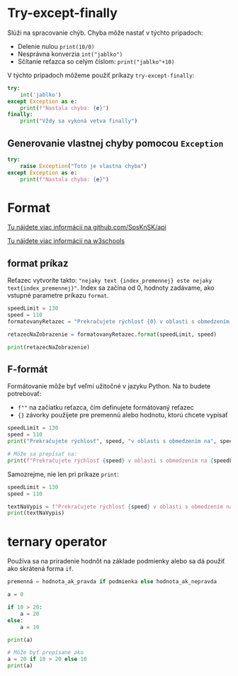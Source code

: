 # Try-except-finally
Slúži na spracovanie chýb. Chyba môže nastať v týchto prípadoch:
- Delenie nulou `print(10/0)`
- Nesprávna konverzia `int("jablko")`
- Sčítanie reťazca so celým číslom: `print("jablko"+10)`

V týchto prípadoch môžeme použiť príkazy `try-except-finally`:
```py
try:
    int('jablko')
except Exception as e:
    print(f"Nastala chyba: {e}")
finally:
    print("Vždy sa vykoná vetva finally")
```
## Generovanie vlastnej chyby pomocou `Exception` 
```py
try:
    raise Exception("Toto je vlastna chyba")
except Exception as e:
    print(f"Nastala chyba: {e}")
```

# Format
[Tu nájdete viac informácií na github.com/SpsKnSK/api](https://github.com/SpsKnSK/api/tree/main/UsefulStuff/08_format.md)

[Tu nájdete viac informácií na w3schools](https://www.w3schools.com/python/python_string_formatting.asp)
## format príkaz

Reťazec vytvoríte takto: `"nejaky text {index_premennej} este nejaky text{index_premennej}"`. Index sa začína od 0, hodnoty zadávame, ako vstupné parametre príkazu `format`.

```py
speedLimit = 130
speed = 110
formatovanyRetazec = "Prekračujete rýchlosť {0} v oblasti s obmedzením na {1}"

retazecNaZobrazenie = formatovanyRetazec.format(speedLimit, speed)

print(retazecNaZobrazenie)
```

## F-formát
Formátovanie môže byť veľmi užitočné v jazyku Python. Na to budete potrebovať:
- `f""` na začiatku reťazca, čím definujete formátovaný reťazec
- `{}` závorky použijete pre premennú alebo hodnotu, ktorú chcete vypísať

```py
speedLimit = 130
speed = 110
print("Prekračujete rýchlosť", speed, "v oblasti s obmedzením na", speedLimit, "km/h")

# Môže sa prepísať na:
print(f"Prekračujete rýchlosť {speed} v oblasti s obmedzením na {speedLimit} km/h")
```

Samozrejme, nie len pri príkaze `print`:
```py
speedLimit = 130
speed = 110

textNaVypis = f"Prekračujete rýchlosť {speed} v oblasti s obmedzením na {speedLimit} km/h"
print(textNaVypis)
```

# ternary operator
Používa sa na priradenie hodnôt na základe podmienky alebo sa dá použiť ako skrátená forma `if`.

```py
premenná = hodnota_ak_pravda if podmienka else hodnota_ak_nepravda
```

```py
a = 0

if 10 > 20:
    a = 20
else:
    a = 10

print(a)

# Môže byť prepísané ako
a = 20 if 10 > 20 else 10
print(a)
```